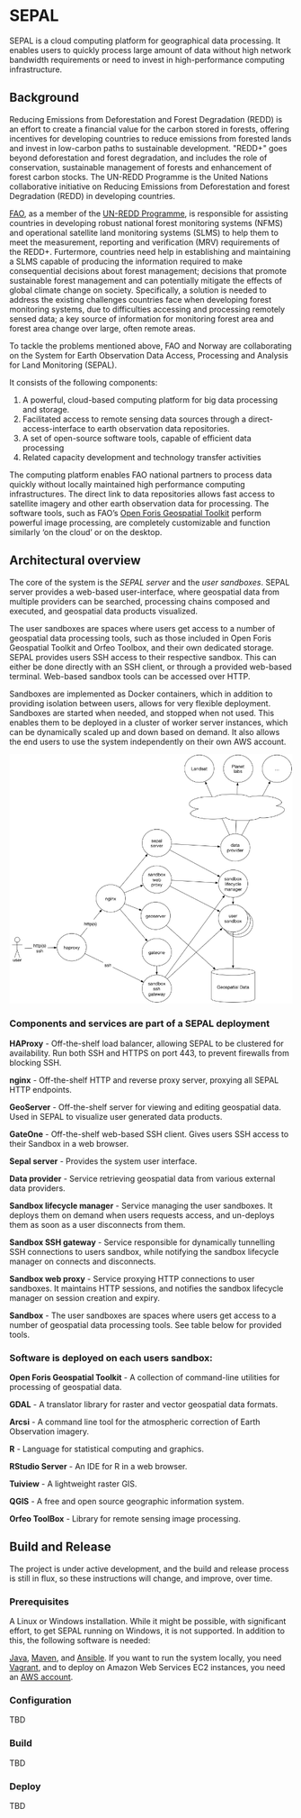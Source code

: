 SEPAL
=====
SEPAL is a cloud computing platform for geographical data processing. It enables users to quickly process large amount
of data without high network bandwidth requirements or need to invest in high-performance computing infrastructure.

Background
----------
Reducing Emissions from Deforestation and Forest Degradation (REDD) is an effort to create a financial value for the
carbon stored in forests, offering incentives for developing countries to reduce emissions from forested lands and
invest in low-carbon paths to sustainable development. "REDD+" goes beyond deforestation and forest degradation,
and includes the role of conservation, sustainable management of forests and enhancement of forest carbon stocks. The
UN-REDD Programme is the United Nations collaborative initiative on Reducing Emissions from Deforestation and forest
Degradation (REDD) in developing countries.

[FAO](http://www.fao.org/home/en/), as a member of the [UN-REDD Programme](http://www.un-redd.org/), is responsible for
assisting countries in developing robust national forest
monitoring systems (NFMS) and operational satellite land monitoring systems (SLMS) to help them to meet the measurement,
reporting and verification  (MRV) requirements of the REDD+.  Furtermore, countries need help in establishing and
maintaining  a SLMS capable of producing the information required to make consequential decisions about forest
management; decisions that promote sustainable forest management and can potentially mitigate the effects of global
climate change on society.  Specifically, a solution is needed to address the existing challenges countries face when
developing forest monitoring systems, due to difficulties accessing and processing remotely sensed data; a key source
of information for monitoring forest area and forest area change over large, often remote areas.

To tackle the problems mentioned above, FAO and Norway are collaborating on the System for Earth Observation
Data Access, Processing and Analysis for Land Monitoring (SEPAL).

It  consists of the following components:

1. A powerful, cloud-based computing platform for big data processing and storage.
2. Facilitated access to remote sensing data sources through a direct-access-interface to earth observation data repositories.
3. A set of open-source software tools, capable of efficient data processing
4. Related capacity development and technology transfer activities

The computing platform enables FAO national partners to process data quickly without locally maintained high
performance computing infrastructures.  The direct link to data repositories allows fast access to satellite
imagery and other earth observation data for processing.  The software tools, such as FAO’s
[Open Foris Geospatial Toolkit](http://www.openforis.org/tools/geospatial-toolkit.html)
perform powerful image processing, are completely customizable and function similarly ‘on the cloud’ or on the desktop.


Architectural overview
----------------------
The core of the system is the _SEPAL server_ and the _user sandboxes_. SEPAL server provides a web-based user-interface,
where geospatial data from multiple providers can be searched, processing chains composed and executed, and geospatial
data products visualized.

The user sandboxes are spaces where users get access to a number of geospatial data processing tools, such as those
included in Open Foris Geospatial Toolkit and Orfeo Toolbox, and their own dedicated storage. SEPAL provides users SSH
access to their respective sandbox. This can either be done directly with an SSH client, or through a provided web-based
terminal. Web-based sandbox tools can be accessed over HTTP.

Sandboxes are implemented as Docker containers, which in addition to providing isolation between users, allows for very
flexible deployment. Sandboxes are started when needed, and stopped when not used. This enables them to be deployed in a
cluster of worker server instances, which can be dynamically scaled up and down based on demand. It also allows the end
users to use the system independently on their own AWS account.

![alt tag](docs/components.png)

### Components and services are part of a SEPAL deployment

**HAProxy** -
Off-the-shelf load balancer, allowing SEPAL to be clustered for availability. Run both SSH and HTTPS on port 443,
to prevent firewalls from blocking SSH.

**nginx** -
Off-the-shelf HTTP and reverse proxy server, proxying all SEPAL HTTP endpoints.

**GeoServer** -
Off-the-shelf server for viewing and editing geospatial data. Used in SEPAL to visualize user
generated data products.

**GateOne** -
Off-the-shelf web-based SSH client. Gives  users SSH access to their Sandbox in a web browser.

**Sepal server** -
Provides the system user interface.

**Data provider** -
Service retrieving geospatial data from various external data providers.

**Sandbox lifecycle manager** -
Service managing the user sandboxes. It deploys them on demand when users requests access, and un-deploys them as soon
as a user disconnects from them.

**Sandbox SSH gateway** -
Service responsible for dynamically tunnelling SSH connections to users sandbox, while notifying the sandbox lifecycle
manager on connects and disconnects.

**Sandbox web proxy** -
Service proxying HTTP connections to user sandboxes. It maintains HTTP sessions, and notifies the sandbox lifecycle
manager on session creation and expiry.

**Sandbox** -
The user sandboxes are spaces where users get access to a number of geospatial data processing tools. See table below
for provided tools.


### Software is deployed on each users sandbox:

**Open Foris Geospatial Toolkit** -
A collection of command-line utilities for processing of geospatial data.

**GDAL** -
A translator library for raster and vector geospatial data formats.

**Arcsi** -
A command line tool for the atmospheric correction of Earth Observation imagery.

**R** -
Language for statistical computing and graphics.

**RStudio Server** -
An IDE for R in a web browser.

**Tuiview** -
A lightweight raster GIS.

**QGIS** -
A free and open source geographic information system.

**Orfeo ToolBox** -
Library for remote sensing image processing.

Build and Release
-----------------
The project is under active development, and the build and release process is still in flux, so these
instructions will change, and improve, over time.

### Prerequisites
A Linux or Windows installation. While it might be possible, with significant effort, to get SEPAL running on
Windows, it is not supported. In addition to this, the following software is needed:

[Java](http://www.oracle.com/technetwork/java/javase/downloads/index.html),
[Maven](https://maven.apache.org/download.cgi), and
[Ansible](http://docs.ansible.com/ansible/intro_installation.html).
If you want to run the system locally, you need [Vagrant](https://www.vagrantup.com/downloads.html), and
to deploy on Amazon Web Services EC2 instances, you need an [AWS account](https://aws.amazon.com/account/).

### Configuration
TBD

### Build
TBD

### Deploy
TBD
